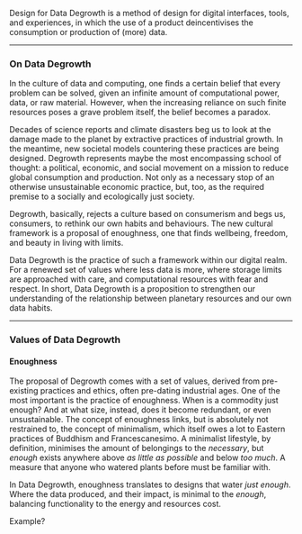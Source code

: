 Design for Data Degrowth is a method of design for digital interfaces, tools, and experiences, in which the use of a product deincentivises the consumption or production of (more) data.

---
### On Data Degrowth
In the culture of data and computing, one finds a certain belief that every problem can be solved, given an infinite amount of computational power, data, or raw material. However, when the increasing reliance on such finite resources poses a grave problem itself, the belief becomes a paradox.

Decades of science reports and climate disasters beg us to look at the damage made to the planet by extractive practices of industrial growth. In the meantime, new societal models countering these practices are being designed. Degrowth represents maybe the most encompassing school of thought: a political, economic, and social movement on a mission to reduce global consumption and production. Not only as a necessary stop of an otherwise unsustainable economic practice, but, too, as the required premise to a socially and ecologically just society.

Degrowth, basically, rejects a culture based on consumerism and begs us, consumers, to rethink our own habits and behaviours. The new cultural framework is a proposal of enoughness, one that finds wellbeing, freedom, and beauty in living with limits.

Data Degrowth is the practice of such a framework within our digital realm. For a renewed set of values where less data is more, where storage limits are approached with care, and computational resources with fear and respect. In short, Data Degrowth is a proposition to strengthen our understanding of the relationship between planetary resources and our own data habits.

---
### Values of Data Degrowth
#### Enoughness
The proposal of Degrowth comes with a set of values, derived from pre-existing practices and ethics, often pre-dating industrial ages. One of the most important is the practice of enoughness. When is a commodity just enough? And at what size, instead, does it become redundant, or even unsustainable. The concept of enoughness links, but is absolutely not restrained to, the concept of minimalism, which itself owes a lot to Eastern practices of Buddhism and Francescanesimo. A minimalist lifestyle, by definition, minimises the amount of belongings to the *necessary*, but *enough* exists anywhere above *as little as possible* and below *too much*. A measure that anyone who watered plants before must be familiar with.

In Data Degrowth, enoughness translates to designs that water *just enough*. Where the data produced, and their impact, is minimal to the *enough*, balancing functionality to the energy and resources cost.

Example?

